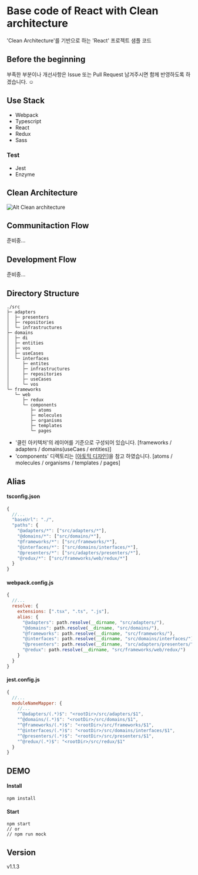 # Base code of React with Clean architecture
'Clean Architecture'를 기반으로 하는 'React' 프로젝트 샘플 코드

## Before the beginning
부족한 부분이나 개선사항은 Issue 또는 Pull Request 남겨주시면 함께 반영하도록 하겠습니다. ☺️ 


## Use Stack
* Webpack
* Typescript
* React
* Redux
* Sass
### Test
* Jest
* Enzyme

## Clean Architecture
![Alt Clean architecture](https://falsy.me/wp-content/uploads/2020/01/the-clean-architecture.jpg)

## Communitaction Flow
준비중...

## Development Flow
준비중...

## Directory Structure
```
./src
├─ adapters
│  ├─ presenters
│  ├─ repositories
│  └─ infrastructures
├─ domains
│  ├─ di
│  ├─ entities
│  ├─ vos
│  ├─ useCases
│  └─ interfaces
│     ├─ entites
│     ├─ infrastructures
│     ├─ repositories
│     ├─ useCases
│     └─ vos
└─ frameworks
   └─ web
      ├─ redux
      └─ components
         ├─ atoms
         ├─ molecules
         ├─ organisms
         ├─ templates
         └─ pages
```

* '클린 아키텍처'의 레이어를 기준으로 구성되어 있습니다.  [frameworks / adapters / domains(useCaes / entities)]
* 'components' 디렉토리는 [[아토믹 디자인](https://bradfrost.com/blog/post/atomic-web-design/#atoms)]을 참고 하였습니다.  [atoms / molecules / organisms / templates / pages]

## Alias
#### tsconfig.json
```js
{
  //...
  "baseUrl": "./",
  "paths": {
    "@adapters/*": ["src/adapters/*"],
    "@domains/*": ["src/domains/*"],
    "@frameworks/*": ["src/frameworks/*"],
    "@interfaces/*": ["src/domains/interfaces/*"],
    "@presenters/*": ["src/adapters/presenters/*"],
    "@redux/*": ["src/frameworks/web/redux/*"]
  }
}
```

#### webpack.config.js
```js
{
  //...
  resolve: {
    extensions: [".tsx", ".ts", ".js"],
    alias: { 
      "@adapters": path.resolve(__dirname, "src/adapters/"),
      "@domains": path.resolve(__dirname, "src/domains/"),
      "@frameworks": path.resolve(__dirname, "src/frameworks/"),
      "@interfaces": path.resolve(__dirname, "src/domains/interfaces/"),
      "@presenters": path.resolve(__dirname, "src/adapters/presenters/"),
      "@redux": path.resolve(__dirname, "src/frameworks/web/redux/") 
    }
  }
}
```

#### jest.config.js
```js
{
  //...
  moduleNameMapper: { 
    //...
    "^@adapters/(.*)$": "<rootDir>/src/adapters/$1",
    "^@domains/(.*)$": "<rootDir>/src/domains/$1",
    "^@frameworks/(.*)$": "<rootDir>/src/frameworks/$1",
    "^@interfaces/(.*)$": "<rootDir>/src/domains/interfaces/$1",
    "^@presenters/(.*)$": "<rootDir>/src/presenters/$1",
    "^@redux/(.*)$": "<rootDir>/src/redux/$1"
  }
}
```

## DEMO
#### Install
```
npm install
```
#### Start
```
npm start
// or
// npm run mock
```

## Version
v1.1.3